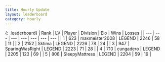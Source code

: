 ```yaml
---
title: Hourly Update
layout: leaderboard
category: hourly
---
```


{: .leaderboard}
| Rank | LV | Player | Division | Elo | Wins | Losses |
| --- | --- | --- | --- | --- | --- | --- |
| <span data-change="0">1</span> | 623 | <span title="ID: 410122">maxmeister2008</span> | LEGEND | <span data-change="3">2246</span> | <span data-change="1">58</span> | <span data-change="0">11</span> |
| <span data-change="0">2</span> | 2152 | <span title="ID: 353063">Sktima</span> | LEGEND | <span data-change="0">2226</span> | <span data-change="0">78</span> | <span data-change="0">24</span> |
| <span data-change="0">3</span> | 947 | <span title="ID: 402846">SparingWasRight</span> | LEGEND | <span data-change="0">2223</span> | <span data-change="0">71</span> | <span data-change="0">28</span> |
| <span data-change="0">4</span> | 710 | <span title="ID: 54134">cungadero</span> | LEGEND | <span data-change="0">2205</span> | <span data-change="0">123</span> | <span data-change="0">69</span> |
| <span data-change="0">5</span> | 808 | <span title="ID: 153129">SleepyMattress</span> | LEGEND | <span data-change="0">2204</span> | <span data-change="0">59</span> | <span data-change="0">19</span> |